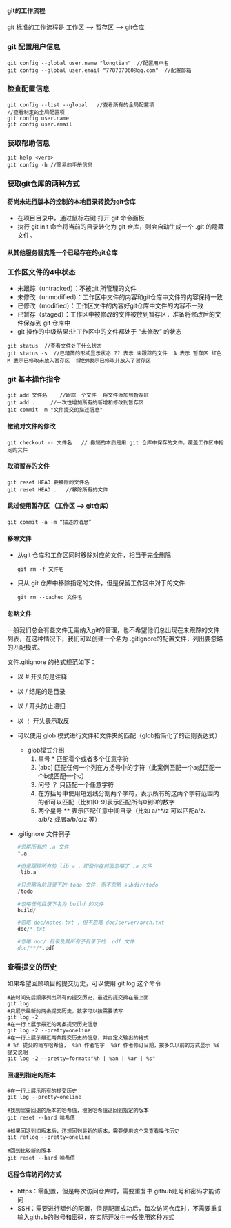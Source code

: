 #### git的工作流程

git 标准的工作流程是 工作区 --> 暂存区 --> git仓库 

### git 配置用户信息

~~~
git config --global user.name "longtian"  //配置用户名
git config --global user.email "778707060@qq.com"  //配置邮箱
~~~

### 检查配置信息

~~~
git config --list --global   //查看所有的全局配置项
//查看制定的全局配置项
git config user.name
git config user.email
~~~

### 获取帮助信息

~~~
git help <verb>
git config -h //简易的手册信息
~~~

### 获取git仓库的两种方式

#### 将尚未进行版本的控制的本地目录转换为git仓库

- 在项目目录中，通过鼠标右键 打开 git 命令面板
- 执行 git init 命令将当前的目录转化为 git 仓库，则会自动生成一个 .git 的隐藏文件。

#### 从其他服务器克隆一个已经存在的git仓库

### 工作区文件的4中状态

- 未跟踪（untracked）：不被git 所管理的文件
- 未修改（unmodified）：工作区中文件的内容和git仓库中文件的内容保持一致
- 已修改（modified）：工作区文件的内容好git仓库中文件的内容不一致
- 已暂存（staged）：工作区中被修改的文件被放到暂存区，准备将修改后的文件保存到 git 仓库中
- git 操作的中级结果:让工作区中的文件都处于 “未修改” 的状态

~~~
git status  //查看文件处于什么状态
git status -s  //已精简的形式显示状态 ?? 表示 未跟踪的文件  A 表示 暂存区 红色M 表示已修改未放入暂存区  绿色M表示已修改并放入了暂存区
~~~

### git 基本操作指令

~~~
git add 文件名    //跟踪一个文件  将文件添加到暂存区
git add .     //一次性增加所有的新增和修改到暂存区
git commit -m "文件提交的描述信息"  
~~~

#### 撤销对文件的修改

~~~
git checkout -- 文件名   // 撤销的本质是用 git 仓库中保存的文件，覆盖工作区中指定的文件
~~~

#### 取消暂存的文件

~~~
git reset HEAD 要移除的文件名
git reset HEAD .   //移除所有的文件
~~~

#### 跳过使用暂存区 （工作区 --> git仓库）

~~~
git commit -a -m “描述的消息”
~~~

#### 移除文件

- 从git 仓库和工作区同时移除对应的文件，相当于完全删除

  ~~~
  git rm -f 文件名
  ~~~

- 只从 git  仓库中移除指定的文件，但是保留工作区中对于的文件

  ~~~
  git rm --cached 文件名
  ~~~

#### 忽略文件

一般我们总会有些文件无需纳入git的管理，也不希望他们总出现在未跟踪的文件列表，在这种情况下，我们可以创建一个名为 .gitignore的配置文件，列出要忽略的匹配模式。

文件.gitignore 的格式规范如下：

- 以 # 开头的是注释
- 以 /  结尾的是目录
- 以 / 开头防止递归
- 以 ！ 开头表示取反
- 可以使用 glob 模式进行文件和文件夹的匹配（glob指简化了的正则表达式）
  - glob模式介绍
    1. 星号 * 匹配零个或者多个任意字符
    2. [abc] 匹配任何一个列在方括号中的字符（此案例匹配一个a或匹配一个b或匹配一个c）
    3. 问号 ？ 只匹配一个任意字符
    4. 在方括号中使用短划线分割两个字符，表示所有的这两个字符范围内的都可以匹配（比如[0-9]表示匹配所有0到9的数字
    5. 两个星号 ** 表示匹配任意中间目录（比如 a/**/z 可以匹配a/z、 a/b/z 或者a/b/c/z 等）

- .gitignore 文件例子

  ~~~php
  #忽略所有的 .a 文件
  *.a
  
  #但是跟踪所有的 lib.a ，即使你在前面忽略了 .a 文件
  !lib.a
  
  #只忽略当前目录下的 todo 文件，而不忽略 subdir/todo 
  /todo
  
  #忽略任何目录下名为 build 的文件
  build/
  
  #忽略 doc/notes.txt ，但不忽略 doc/server/arch.txt
  doc/*.txt
  
  #忽略 doc/ 目录及其所有子目录下的 .pdf 文件
  doc/**/*.pdf
  ~~~

### 查看提交的历史

如果希望回顾项目的提交历史，可以使用 git log 这个命令

~~~
#按时间先后顺序列出所有的提交历史，最近的提交排在最上面
git log
#只展示最新的两条提交历史，数字可以按需要填写
git log -2
#在一行上展示最近的两条提交历史信息
git log -2 --pretty=oneline
#在一行上展示最近两条提交历史的信息，并自定义输出的格式
# %h 提交的简写哈希值， %an 作者名字  %ar 作者修订日期，按多久以前的方式显示 %s 提交说明
git log -2 --pretty=format:"%h | %an | %ar | %s"
~~~

#### 回退到指定的版本

~~~
#在一行上展示所有的提交历史
git log --pretty=oneline

#找到需要回退的版本的哈希值，根据哈希值退回到指定的版本
git reset --hard 哈希值

#如果回退到旧版本后，还想回到最新的版本，需要使用这个来查看操作历史
git reflog --pretty=oneline

#回到比较新的版本
git reset --hard 哈希值
~~~

#### 远程仓库访问的方式

- https：零配置，但是每次访问仓库时，需要重复书 github账号和密码才能访问
- SSH：需要进行额外的配置，但是配置成功后，每次访问仓库时，不需要重复输入github的账号和密码，在实际开发中一般使用这种方式





































